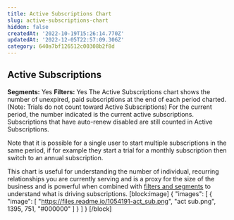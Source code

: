 ```yaml
---
title: Active Subscriptions Chart
slug: active-subscriptions-chart
hidden: false
createdAt: '2022-10-19T15:26:14.770Z'
updatedAt: '2022-12-05T22:57:09.306Z'
category: 640a7bf126512c00308b2f8d
---
```

## Active Subscriptions
**Segments:** Yes
**Filters:** Yes
The Active Subscriptions chart shows the number of unexpired, paid subscriptions at the end of each period charted. (Note: Trials do not count toward Active Subscriptions) For the current period, the number indicated is the current active subscriptions. Subscriptions that have auto-renew disabled are still counted in Active Subscriptions.  

Note that it is possible for a single user to start multiple subscriptions in the same period, if for example they start a trial for a monthly subscription then switch to an annual subscription.

This chart is useful for understanding the number of individual, recurring relationships you are currently serving and is a proxy for the size of the business and is powerful when combined with [filters and segments](doc:charts#section-filters-and-segments) to understand what is driving subscriptions.
[block:image]
{
  "images": [
    {
      "image": [
        "https://files.readme.io/1054191-act_sub.png",
        "act sub.png",
        1395,
        751,
        "#000000"
      ]
    }
  ]
}
[/block]